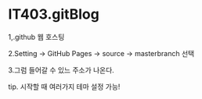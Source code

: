 # IT403.gitBlog

1,.github 웹 호스팅

2.Setting -> GitHub Pages -> source -> masterbranch 선택

3.그럼 들어갈 수 있느 주소가 나온다.

tip. 시작할 때 여러가지 테마 설정 가능!
